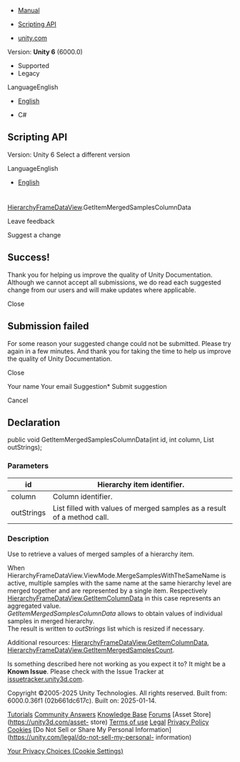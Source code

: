 [ ]()

  * [Manual](../Manual/index.html)
  * [Scripting API](../ScriptReference/index.html)

  * [unity.com](https://unity.com/)

Version: **Unity 6** (6000.0)

  * Supported
  * Legacy

LanguageEnglish

  * [English]()

  * C#

[ ](https://docs.unity3d.com)

## Scripting API

Version: Unity 6 Select a different version

LanguageEnglish

  * [English]()

#
[HierarchyFrameDataView](Profiling.HierarchyFrameDataView.html).GetItemMergedSamplesColumnData

Leave feedback

Suggest a change

## Success!

Thank you for helping us improve the quality of Unity Documentation. Although
we cannot accept all submissions, we do read each suggested change from our
users and will make updates where applicable.

Close

## Submission failed

For some reason your suggested change could not be submitted. Please <a>try
again</a> in a few minutes. And thank you for taking the time to help us
improve the quality of Unity Documentation.

Close

Your name Your email Suggestion* Submit suggestion

Cancel

[ ]()

## Declaration

public void GetItemMergedSamplesColumnData(int id, int column, List<string>
outStrings);

### Parameters

id | Hierarchy item identifier.  
---|---  
column | Column identifier.  
outStrings | List filled with values of merged samples as a result of a method call.  
  
### Description

Use to retrieve a values of merged samples of a hierarchy item.

When HierarchyFrameDataView.ViewMode.MergeSamplesWithTheSameName is active,
multiple samples with the same name at the same hierarchy level are merged
together and are represented by a single item. Respectively
[HierarchyFrameDataView.GetItemColumnData](Profiling.HierarchyFrameDataView.GetItemColumnData.html)
in this case represents an aggregated value.  
_GetItemMergedSamplesColumnData_ allows to obtain values of individual samples
in merged hierarchy.  
The result is written to _outStrings_ list which is resized if necessary.  
  
Additional resources:
[HierarchyFrameDataView.GetItemColumnData](Profiling.HierarchyFrameDataView.GetItemColumnData.html),
[HierarchyFrameDataView.GetItemMergedSamplesCount](Profiling.HierarchyFrameDataView.GetItemMergedSamplesCount.html).

Is something described here not working as you expect it to? It might be a
**Known Issue**. Please check with the Issue Tracker at
[issuetracker.unity3d.com](https://issuetracker.unity3d.com).

Copyright ©2005-2025 Unity Technologies. All rights reserved. Built from:
6000.0.36f1 (02b661dc617c). Built on: 2025-01-14.

[Tutorials](https://unity3d.com/learn) [Community
Answers](https://answers.unity3d.com) [Knowledge
Base](https://support.unity3d.com/hc/en-us)
[Forums](https://forum.unity3d.com) [Asset Store](https://unity3d.com/asset-
store) [Terms of use](https://docs.unity3d.com/Manual/TermsOfUse.html)
[Legal](https://unity.com/legal) [Privacy
Policy](https://unity.com/legal/privacy-policy)
[Cookies](https://unity.com/legal/cookie-policy) [Do Not Sell or Share My
Personal Information](https://unity.com/legal/do-not-sell-my-personal-
information)

[Your Privacy Choices (Cookie Settings)](javascript:void\(0\);)

